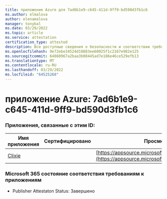 ```yaml
---
title: приложение Azure для 7ad6b1e9-c645-411d-9ff9-bd590d3fb1c6
ms.author: elmalova
author: elenamalova
manager: tonybal
ms.date: 03/29/2022
ms.topic: article
ms.service: attestation
certification_type: attested
description: Все доступные сведения о безопасности и соответствии требованиям для 7ad6b1e9-c645-411d-9ff9-bd590d3fb1c6.
ms.openlocfilehash: 9e72ebe34524d10883ee60025f1c2167e982e125
ms.sourcegitcommit: 64860967a2baa3b08445ad7e186e46ce529efb13
ms.translationtype: MT
ms.contentlocale: ru-RU
ms.lasthandoff: 03/29/2022
ms.locfileid: "64525268"
---
```

# <a name="azure-app-id-7ad6b1e9-c645-411d-9ff9-bd590d3fb1c6"></a>приложение Azure: 7ad6b1e9-c645-411d-9ff9-bd590d3fb1c6


### <a name="apps-associated-with-this-id"></a>Приложения, связанные с этим ID:
| **Имя приложения** | **Сертифицировано** | **Просмотр в AppSource** |
|--------------|---------------|-----------------------|
| [Clixie](../forward/WA200003880.md) |  | [https://appsource.microsoft.com/product/office/WA200003880](https://appsource.microsoft.com/product/office/WA200003880) |

### <a name="microsoft-365-app-compliance-status"></a>Microsoft 365 состояние соответствия требованиям к приложениям
- Publisher Attestaton Status: Завершено
